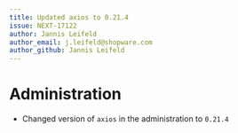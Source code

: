```yaml
---
title: Updated axios to 0.21.4
issue: NEXT-17122
author: Jannis Leifeld
author_email: j.leifeld@shopware.com 
author_github: Jannis Leifeld
---
```

# Administration
* Changed version of `axios` in the administration to `0.21.4`
